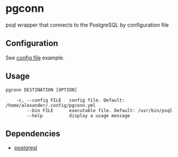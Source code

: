 # pgconn

psql wrapper that connects to the PostgreSQL by configuration file


## Configuration

See [config file](pgconn) example.


## Usage

```
pgconn DESTINATION [OPTION]

    -c, --config FILE   config file. Default: /home/alexander/.config/pgconn.yml
        --bin FILE      executable file. Default: /usr/bin/psql
        --help          display a usage message
```


## Dependencies

* [postgresl](https://postgresql.org)
